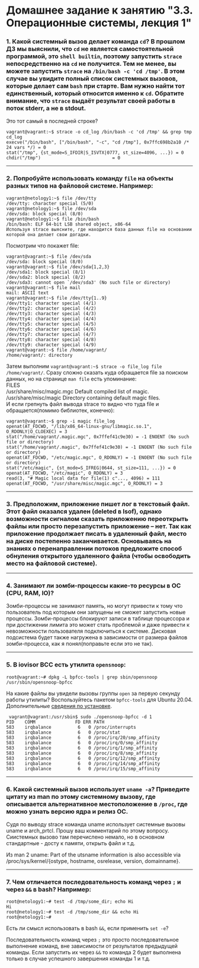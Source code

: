 # Домашнее задание к занятию "3.3. Операционные системы, лекция 1"

 ### 1. Какой системный вызов делает команда `cd`? В прошлом ДЗ мы выяснили, что `cd` не является самостоятельной  программой, это `shell builtin`, поэтому запустить `strace` непосредственно на `cd` не получится. Тем не менее, вы можете запустить `strace` на `/bin/bash -c 'cd /tmp'`. В этом случае вы увидите полный список системных вызовов, которые делает сам `bash` при старте. Вам нужно найти тот единственный, который относится именно к `cd`. Обратите внимание, что `strace` выдаёт результат своей работы в поток stderr, а не в stdout.

Это тот самый в последней строке?
```
vagrant@vagrant:~$ strace -o cd_log /bin/bash -c 'cd /tmp' && grep tmp cd_log
execve("/bin/bash", ["/bin/bash", "-c", "cd /tmp"], 0x7ffc698b2a10 /* 24 vars */) = 0
stat("/tmp", {st_mode=S_IFDIR|S_ISVTX|0777, st_size=4096, ...}) = 0
chdir("/tmp")                           = 0
```
 
 ---
 
 ### 2. Попробуйте использовать команду `file` на объекты разных типов на файловой системе. Например:  
 ```
vagrant@netology1:~$ file /dev/tty
/dev/tty: character special (5/0)
vagrant@netology1:~$ file /dev/sda
/dev/sda: block special (8/0)
vagrant@netology1:~$ file /bin/bash
/bin/bash: ELF 64-bit LSB shared object, x86-64
Используя strace выясните, где находится база данных file на основании которой она делает свои догадки.
```
Посмотрим что покажет file:  
```
vagrant@vagrant:~$ file /dev/sda
/dev/sda: block special (8/0)
vagrant@vagrant:~$ file /dev/sda{1,2,3}
/dev/sda1: block special (8/1)
/dev/sda2: block special (8/2)
/dev/sda3: cannot open `/dev/sda3' (No such file or directory)
vagrant@vagrant:~$ file mail
mail: ASCII text
vagrant@vagrant:~$ file /dev/tty{1..9}
/dev/tty1: character special (4/1)
/dev/tty2: character special (4/2)
/dev/tty3: character special (4/3)
/dev/tty4: character special (4/4)
/dev/tty5: character special (4/5)
/dev/tty6: character special (4/6)
/dev/tty7: character special (4/7)
/dev/tty8: character special (4/8)
/dev/tty9: character special (4/9)
vagrant@vagrant:~$ file /home/vagrant/
/home/vagrant/: directory

```
 Затем выполним `vagrant@vagrant:~$ strace -o file_log file /home/vagrant/`.  Сразу сложно сказать куда обращается file за поиском данных, но на странице `man file` есть упоминание:  
 FILES  
     /usr/share/misc/magic.mgc  Default compiled list of magic.  
     /usr/share/misc/magic      Directory containing default magic files.  
 И если грепнуть файл вывода strace  то видно что туда file и обращается(помимо библиотек, конечно):  
 ```
 vagrant@vagrant:~$ grep -i magic file_log
openat(AT_FDCWD, "/lib/x86_64-linux-gnu/libmagic.so.1", O_RDONLY|O_CLOEXEC) = 3
stat("/home/vagrant/.magic.mgc", 0x7ffef41c9e30) = -1 ENOENT (No such file or directory)
stat("/home/vagrant/.magic", 0x7ffef41c9e30) = -1 ENOENT (No such file or directory)
openat(AT_FDCWD, "/etc/magic.mgc", O_RDONLY) = -1 ENOENT (No such file or directory)
stat("/etc/magic", {st_mode=S_IFREG|0644, st_size=111, ...}) = 0
openat(AT_FDCWD, "/etc/magic", O_RDONLY) = 3
read(3, "# Magic local data for file(1) c"..., 4096) = 111
openat(AT_FDCWD, "/usr/share/misc/magic.mgc", O_RDONLY) = 3
```

---

 ### 3. Предположим, приложение пишет лог в текстовый файл. Этот файл оказался удален (deleted в lsof), однако возможности сигналом сказать приложению переоткрыть файлы или просто перезапустить приложение – нет. Так как приложение продолжает писать в удаленный файл, место на диске постепенно заканчивается. Основываясь на знаниях о перенаправлении потоков предложите способ обнуления открытого удаленного файла (чтобы освободить место на файловой системе).  



---

 ### 4. Занимают ли зомби-процессы какие-то ресурсы в ОС (CPU, RAM, IO)?

Зомби-процессы не занимают память, но могут привести к тому что пользователь под которым они запущены не сможет запустить новые процессы. Зомби-процессы блокируют записи в таблице процессора и при достижении лимита это может стать проблемой и даже привести к невозможности пользователя подключиться к системе. Дисковая подсистема будет также нагружена в зависимости от размера файлов зомби-процесса, как я понял(поправьте если это не так). 

---
 ### 5. В iovisor BCC есть утилита `opensnoop`:  
```
root@vagrant:~# dpkg -L bpfcc-tools | grep sbin/opensnoop
/usr/sbin/opensnoop-bpfcc
```
На какие файлы вы увидели вызовы группы `open` за первую секунду работы утилиты? Воспользуйтесь пакетом `bpfcc-tools` для Ubuntu 20.04. Дополнительные [сведения по установке](https://github.com/iovisor/bcc/blob/master/INSTALL.md).  

``` 
 vagrant@vagrant:/usr/sbin$ sudo ./opensnoop-bpfcc -d 1
PID    COMM               FD ERR PATH
583    irqbalance          6   0 /proc/interrupts
583    irqbalance          6   0 /proc/stat
583    irqbalance          6   0 /proc/irq/20/smp_affinity
583    irqbalance          6   0 /proc/irq/0/smp_affinity
583    irqbalance          6   0 /proc/irq/1/smp_affinity
583    irqbalance          6   0 /proc/irq/8/smp_affinity
583    irqbalance          6   0 /proc/irq/12/smp_affinity
583    irqbalance          6   0 /proc/irq/14/smp_affinity
583    irqbalance          6   0 /proc/irq/15/smp_affinity
```
 
 ---
 
 ### 6. Какой системный вызов использует `uname -a`? Приведите цитату из man по этому системному вызову, где описывается альтернативное местоположение в `/proc`, где можно узнать версию ядра и релиз ОС.

Судя по выводу strace команда uname использует системные вызовы uname и arch_prtcl.  Прошу ваш комментарий по этому вопросу. Сиистемных вызово там перечислено немало, но в основном стандартные - досту к памяти, открыть файл и т.д.  

Из man 2 uname:
Part of the utsname information is also accessible via /proc/sys/kernel/{ostype, hostname, osrelease, version, domainname}.  

---

 ### 7. Чем отличается последовательность команд через `;` и через `&&` в bash? Например:
 ```
 root@netology1:~# test -d /tmp/some_dir; echo Hi
 Hi
 root@netology1:~# test -d /tmp/some_dir && echo Hi
 root@netology1:~#  
```
 Есть ли смысл использовать в bash `&&`, если применить `set -e`?  
 
Последовательность команд через `;` это просто последовательное выполнение команд, вне зависимости от результатов предыдущей команды. Если запустить их через `&&` то команда 2 будет выполнена только в случае успешного завершения команды 1 и т.д. 
